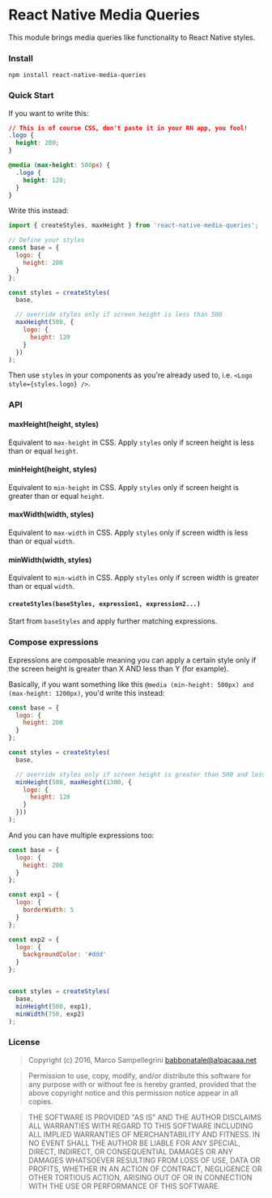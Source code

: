 

# React Native Media Queries

This module brings media queries like functionality to React Native styles.


### Install

`npm install react-native-media-queries`


### Quick Start

If you want to write this:

```css
// This is of course CSS, don't paste it in your RN app, you fool!
.logo {
  height: 200;
}

@media (max-height: 500px) {
  .logo {
    height: 120;
  }
}
```

Write this instead:

```javascript
import { createStyles, maxHeight } from 'react-native-media-queries';

// Define your styles
const base = {
  logo: {
    height: 200
  }
};

const styles = createStyles(
  base,

  // override styles only if screen height is less than 500
  maxHeight(500, {
    logo: {
      height: 120
    }
  })
);

```

Then use `styles` in your components as you're already used to, i.e. `<Logo style={styles.logo} />`.


### API

#### maxHeight(height, styles)  
Equivalent to `max-height` in CSS.
Apply `styles` only if screen height is less than or equal `height`.

#### minHeight(height, styles)  
Equivalent to `min-height` in CSS.
Apply `styles` only if screen height is greater than or equal `height`.

#### maxWidth(width, styles)  
Equivalent to `max-width` in CSS.
Apply `styles` only if screen width is less than or equal `width`.

#### minWidth(width, styles)  
Equivalent to `min-width` in CSS.
Apply `styles` only if screen width is greater than or equal `width`.

#### `createStyles(baseStyles, expression1, expression2...)`
Start from `baseStyles` and apply further matching expressions.



### Compose expressions
Expressions are composable meaning you can apply a certain style only
if the screen height is greater than X AND less than Y (for example).

Basically, if you want something like this
`@media (min-height: 500px) and (max-height: 1200px)`,
you'd write this instead:

```javascript
const base = {
  logo: {
    height: 200
  }
};

const styles = createStyles(
  base,

  // override styles only if screen height is greater than 500 and less than 1300
  minHeight(500, maxHeight(1300, {
    logo: {
      height: 120
    }
  }))
);

```


And you can have multiple expressions too:

```javascript
const base = {
  logo: {
    height: 200
  }
};

const exp1 = {
  logo: {
    borderWidth: 5
  }
};

const exp2 = {
  logo: {
    backgroundColor: '#ddd'
  }
};


const styles = createStyles(
  base,
  minHeight(500, exp1),
  minWidth(750, exp2)
);
```

### License


> Copyright (c) 2016, Marco Sampellegrini <babbonatale@alpacaaa.net>


> Permission to use, copy, modify, and/or distribute this software for any purpose with or without fee is hereby granted, provided that the above copyright notice and this permission notice appear in all copies.

> THE SOFTWARE IS PROVIDED "AS IS" AND THE AUTHOR DISCLAIMS ALL WARRANTIES WITH REGARD TO THIS SOFTWARE INCLUDING ALL IMPLIED WARRANTIES OF MERCHANTABILITY AND FITNESS. IN NO EVENT SHALL THE AUTHOR BE LIABLE FOR ANY SPECIAL, DIRECT, INDIRECT, OR CONSEQUENTIAL DAMAGES OR ANY DAMAGES WHATSOEVER RESULTING FROM LOSS OF USE, DATA OR PROFITS, WHETHER IN AN ACTION OF CONTRACT, NEGLIGENCE OR OTHER TORTIOUS ACTION, ARISING OUT OF OR IN CONNECTION WITH THE USE OR PERFORMANCE OF THIS SOFTWARE.

